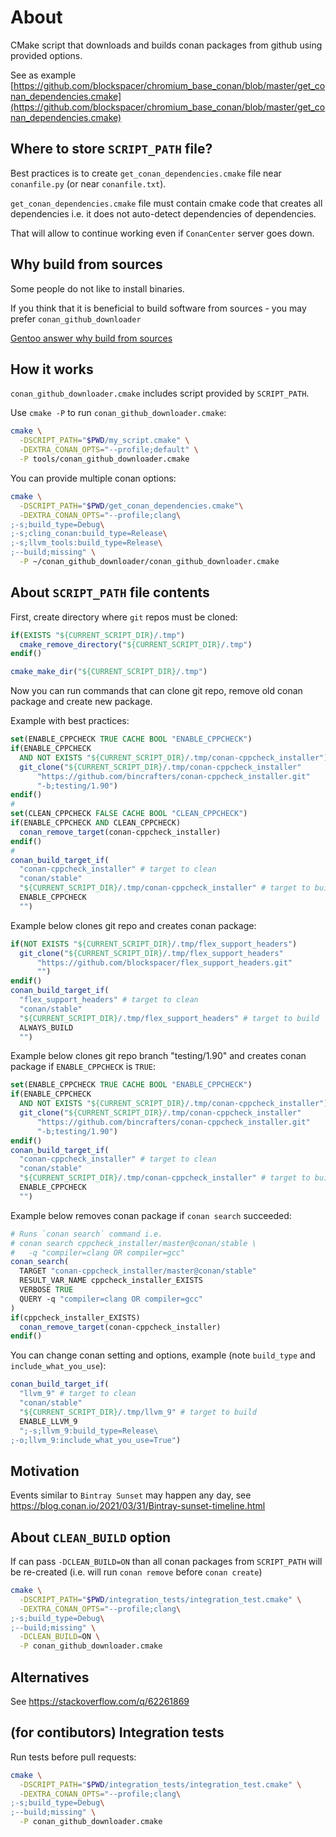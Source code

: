 # About

CMake script that downloads and builds conan packages from github using provided options.

See as example [https://github.com/blockspacer/chromium_base_conan/blob/master/get_conan_dependencies.cmake](https://github.com/blockspacer/chromium_base_conan/blob/master/get_conan_dependencies.cmake)

## Where to store `SCRIPT_PATH` file?

Best practices is to create `get_conan_dependencies.cmake` file near `conanfile.py` (or near `conanfile.txt`).

`get_conan_dependencies.cmake` file must contain cmake code that creates all dependencies i.e. it does not auto-detect dependencies of dependencies.

That will allow to continue working even if `ConanCenter` server goes down.

## Why build from sources

Some people do not like to install binaries.

If you think that it is beneficial to build software from sources - you may prefer `conan_github_downloader`

[Gentoo answer why build from sources](https://wiki.gentoo.org/wiki/Why_build_from_sources)

## How it works

`conan_github_downloader.cmake` includes script provided by `SCRIPT_PATH`.

Use `cmake -P` to run `conan_github_downloader.cmake`:

```bash
cmake \
  -DSCRIPT_PATH="$PWD/my_script.cmake" \
  -DEXTRA_CONAN_OPTS="--profile;default" \
  -P tools/conan_github_downloader.cmake
```

You can provide multiple conan options:

```bash
cmake \
  -DSCRIPT_PATH="$PWD/get_conan_dependencies.cmake"\
  -DEXTRA_CONAN_OPTS="--profile;clang\
;-s;build_type=Debug\
;-s;cling_conan:build_type=Release\
;-s;llvm_tools:build_type=Release\
;--build;missing" \
  -P ~/conan_github_downloader/conan_github_downloader.cmake
```

## About `SCRIPT_PATH` file contents

First, create directory where `git` repos must be cloned:

```cmake
if(EXISTS "${CURRENT_SCRIPT_DIR}/.tmp")
  cmake_remove_directory("${CURRENT_SCRIPT_DIR}/.tmp")
endif()

cmake_make_dir("${CURRENT_SCRIPT_DIR}/.tmp")
```

Now you can run commands that can clone git repo, remove old conan package and create new package.

Example with best practices:

```cmake
set(ENABLE_CPPCHECK TRUE CACHE BOOL "ENABLE_CPPCHECK")
if(ENABLE_CPPCHECK
  AND NOT EXISTS "${CURRENT_SCRIPT_DIR}/.tmp/conan-cppcheck_installer")
  git_clone("${CURRENT_SCRIPT_DIR}/.tmp/conan-cppcheck_installer"
      "https://github.com/bincrafters/conan-cppcheck_installer.git"
      "-b;testing/1.90")
endif()
#
set(CLEAN_CPPCHECK FALSE CACHE BOOL "CLEAN_CPPCHECK")
if(ENABLE_CPPCHECK AND CLEAN_CPPCHECK)
  conan_remove_target(conan-cppcheck_installer)
endif()
#
conan_build_target_if(
  "conan-cppcheck_installer" # target to clean
  "conan/stable"
  "${CURRENT_SCRIPT_DIR}/.tmp/conan-cppcheck_installer" # target to build
  ENABLE_CPPCHECK
  "")
```

Example below clones git repo and creates conan package:

```cmake
if(NOT EXISTS "${CURRENT_SCRIPT_DIR}/.tmp/flex_support_headers")
  git_clone("${CURRENT_SCRIPT_DIR}/.tmp/flex_support_headers"
      "https://github.com/blockspacer/flex_support_headers.git"
      "")
endif()
conan_build_target_if(
  "flex_support_headers" # target to clean
  "conan/stable"
  "${CURRENT_SCRIPT_DIR}/.tmp/flex_support_headers" # target to build
  ALWAYS_BUILD
  "")
```

Example below clones git repo branch "testing/1.90" and creates conan package if `ENABLE_CPPCHECK` is `TRUE`:

```cmake
set(ENABLE_CPPCHECK TRUE CACHE BOOL "ENABLE_CPPCHECK")
if(ENABLE_CPPCHECK
  AND NOT EXISTS "${CURRENT_SCRIPT_DIR}/.tmp/conan-cppcheck_installer")
  git_clone("${CURRENT_SCRIPT_DIR}/.tmp/conan-cppcheck_installer"
      "https://github.com/bincrafters/conan-cppcheck_installer.git"
      "-b;testing/1.90")
endif()
conan_build_target_if(
  "conan-cppcheck_installer" # target to clean
  "conan/stable"
  "${CURRENT_SCRIPT_DIR}/.tmp/conan-cppcheck_installer" # target to build
  ENABLE_CPPCHECK
  "")
```

Example below removes conan package if `conan search` succeeded:

```cmake
# Runs `conan search` command i.e.
# conan search cppcheck_installer/master@conan/stable \
#   -q "compiler=clang OR compiler=gcc"
conan_search(
  TARGET "conan-cppcheck_installer/master@conan/stable"
  RESULT_VAR_NAME cppcheck_installer_EXISTS
  VERBOSE TRUE
  QUERY -q "compiler=clang OR compiler=gcc"
)
if(cppcheck_installer_EXISTS)
  conan_remove_target(conan-cppcheck_installer)
endif()
```

You can change conan setting and options, example (note `build_type` and `include_what_you_use`):

```cmake
conan_build_target_if(
  "llvm_9" # target to clean
  "conan/stable"
  "${CURRENT_SCRIPT_DIR}/.tmp/llvm_9" # target to build
  ENABLE_LLVM_9
  ";-s;llvm_9:build_type=Release\
;-o;llvm_9:include_what_you_use=True")
```

## Motivation

Events similar to `Bintray Sunset` may happen any day, see https://blog.conan.io/2021/03/31/Bintray-sunset-timeline.html

## About `CLEAN_BUILD` option

If can pass `-DCLEAN_BUILD=ON` than all conan packages from `SCRIPT_PATH` will be re-created (i.e. will run `conan remove` before `conan create`)

```bash
cmake \
  -DSCRIPT_PATH="$PWD/integration_tests/integration_test.cmake" \
  -DEXTRA_CONAN_OPTS="--profile;clang\
;-s;build_type=Debug\
;--build;missing" \
  -DCLEAN_BUILD=ON \
  -P conan_github_downloader.cmake
```

## Alternatives

See https://stackoverflow.com/q/62261869

## (for contibutors) Integration tests

Run tests before pull requests:

```bash
cmake \
  -DSCRIPT_PATH="$PWD/integration_tests/integration_test.cmake" \
  -DEXTRA_CONAN_OPTS="--profile;clang\
;-s;build_type=Debug\
;--build;missing" \
  -P conan_github_downloader.cmake
```

